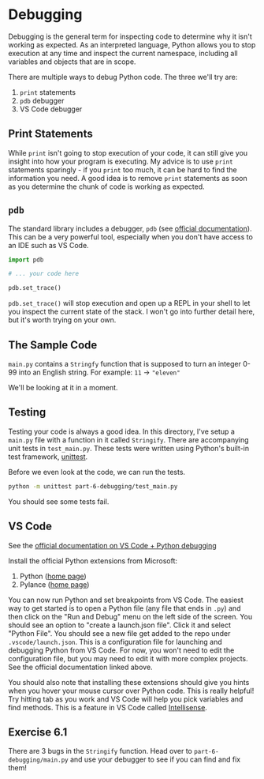 # Debugging

Debugging is the general term for inspecting code to determine why it isn't working as expected. As an interpreted language, Python allows you to stop execution at any time and inspect the current namespace, including all variables and objects that are in scope.

There are multiple ways to debug Python code. The three we'll try are:

1. `print` statements
2. `pdb` debugger
3. VS Code debugger

## Print Statements

While `print` isn't going to stop execution of your code, it can still give you insight into how your program is executing. My advice is to use `print` statements sparingly - if you `print` too much, it can be hard to find the information you need. A good idea is to remove `print` statements as soon as you determine the chunk of code is working as expected.

## `pdb`

The standard library includes a debugger, `pdb` (see [official documentation](https://docs.python.org/3/library/pdb.html)). This can be a very powerful tool, especially when you don't have access to an IDE such as VS Code.

```py
import pdb

# ... your code here

pdb.set_trace()
```

`pdb.set_trace()` will stop execution and open up a REPL in your shell to let you inspect the current state of the stack. I won't go into further detail here, but it's worth trying on your own.

## The Sample Code

`main.py` contains a `Stringfy` function that is supposed to turn an integer 0-99 into an English string. For example: `11` -> `"eleven"`

We'll be looking at it in a moment.

## Testing

Testing your code is always a good idea. In this directory, I've setup a `main.py` file with a function in it called `Stringify`. There are accompanying unit tests in `test_main.py`. These tests were written using Python's built-in test framework, [unittest](https://docs.python.org/3/library/unittest.html).

Before we even look at the code, we can run the tests.

```sh
python -m unittest part-6-debugging/test_main.py
```

You should see some tests fail.

## VS Code

See the [official documentation on VS Code + Python debugging](https://code.visualstudio.com/docs/python/debugging)

Install the official Python extensions from Microsoft:
1. Python ([home page](https://marketplace.visualstudio.com/items?itemName=ms-python.python))
2. Pylance ([home page](https://marketplace.visualstudio.com/items?itemName=ms-python.vscode-pylance))

You can now run Python and set breakpoints from VS Code. The easiest way to get started is to open a Python file (any file that ends in `.py`) and then click on the "Run and Debug" menu on the left side of the screen. You should see an option to "create a launch.json file". Click it and select "Python File". You should see a new file get added to the repo under `.vscode/launch.json`. This is a configuration file for launching and debugging Python from VS Code. For now, you won't need to edit the configuration file, but you may need to edit it with more complex projects. See the official documentation linked above.

You should also note that installing these extensions should give you hints when you hover your mouse cursor over Python code. This is really helpful! Try hitting tab as you work and VS Code will help you pick variables and find methods. This is a feature in VS Code called [Intellisense](https://code.visualstudio.com/docs/editor/intellisense).

## Exercise 6.1

There are 3 bugs in the `Stringify` function. Head over to `part-6-debugging/main.py` and use your debugger to see if you can find and fix them!

